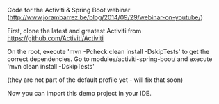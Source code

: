 Code for the Activiti & Spring Boot webinar  (http://www.jorambarrez.be/blog/2014/09/29/webinar-on-youtube/)

First, clone the latest and greatest Activiti from https://github.com/Activiti/Activiti

On the root, execute 'mvn -Pcheck clean install -DskipTests' to get the correct dependencies. 
Go to modules/activiti-spring-boot/ and execute 'mvn clean install -DskipTests'

(they are not part of the default profile yet - will fix that soon)

Now you can import this demo project in your IDE.


